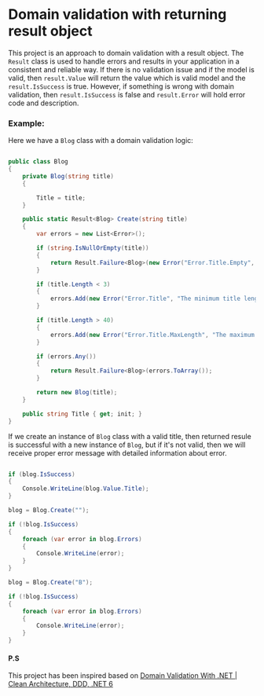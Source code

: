 # Domain validation with returning result object

This project is an approach to domain validation with a result object. The `Result` class is used to handle errors and results in your application in a consistent and reliable way. If there is no validation issue and if the model is valid, then `result.Value` will return the value which is valid model and the `result.IsSuccess` is true. However, if something is wrong with domain validation, then `result.IsSuccess` is false and `result.Error` will hold error code and description. 

### Example:

Here we have a `Blog` class with a domain validation logic:

```csharp

public class Blog
{
    private Blog(string title)
    {

        Title = title;
    }

    public static Result<Blog> Create(string title)
    {
        var errors = new List<Error>();

        if (string.IsNullOrEmpty(title))
        {
            return Result.Failure<Blog>(new Error("Error.Title.Empty", "Title is mandatory"));
        }

        if (title.Length < 3)
        {
            errors.Add(new Error("Error.Title", "The minimum title length is 3 character"));
        }

        if (title.Length > 40)
        {
            errors.Add(new Error("Error.Title.MaxLength", "The maximum title length is 40 character"));
        }

        if (errors.Any())
        {
            return Result.Failure<Blog>(errors.ToArray());
        }

        return new Blog(title);
    }

    public string Title { get; init; }
}

```

If we create an instance of `Blog` class with a valid title, then returned resule is successful with a new instance of `Blog`, but if it's not valid, then we will receive proper error message with detailed information about error.

```csharp

if (blog.IsSuccess)
{
    Console.WriteLine(blog.Value.Title);
}

blog = Blog.Create("");

if (!blog.IsSuccess)
{
    foreach (var error in blog.Errors)
    {
        Console.WriteLine(error);
    }
}

blog = Blog.Create("B");

if (!blog.IsSuccess)
{
    foreach (var error in blog.Errors)
    {
        Console.WriteLine(error);
    }
}

```

#### P.S

This project has been inspired based on [Domain Validation With .NET | Clean Architecture, DDD, .NET 6](https://youtu.be/KgfzM0QWHrQ)
